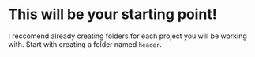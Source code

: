 # This will be your starting point!
I reccomend already creating folders for each project you will be working with. Start with creating a folder named `header`.